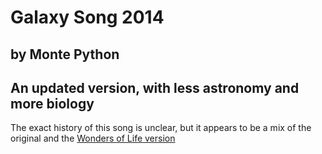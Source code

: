 #  Galaxy Song 2014
## by Monte Python
## An updated version, with less astronomy and more biology

The exact history of this song is unclear, but it appears to be a mix of the original and the [Wonders of Life version](https://www.youtube.com/watch?v=3NCYTDulAyM)